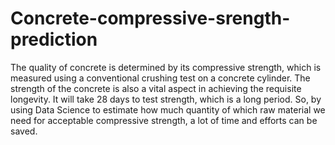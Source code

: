 # Concrete-compressive-srength-prediction
The quality of concrete is determined by its compressive strength, which is measured using a conventional crushing test on a concrete cylinder. The strength of the concrete is also a vital aspect in achieving the requisite longevity. It will take 28 days to test strength, which is a long period. So, by using Data Science to estimate how much quantity of which raw material we need for acceptable compressive strength, a lot of time and efforts can be saved.
